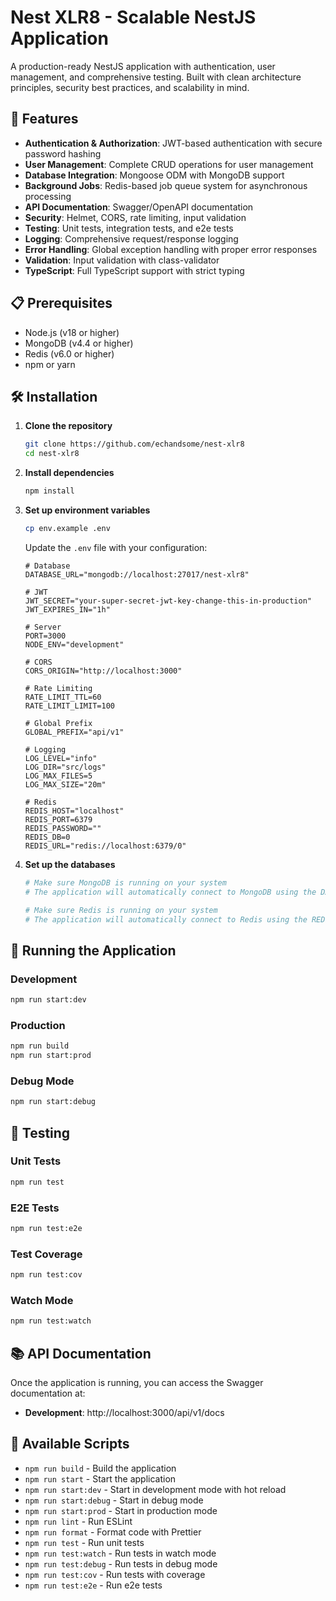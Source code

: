 # Nest XLR8 - Scalable NestJS Application

A production-ready NestJS application with authentication, user management, and comprehensive testing. Built with clean architecture principles, security best practices, and scalability in mind.

## 🚀 Features

- **Authentication & Authorization**: JWT-based authentication with secure password hashing
- **User Management**: Complete CRUD operations for user management
- **Database Integration**: Mongoose ODM with MongoDB support
- **Background Jobs**: Redis-based job queue system for asynchronous processing
- **API Documentation**: Swagger/OpenAPI documentation
- **Security**: Helmet, CORS, rate limiting, input validation
- **Testing**: Unit tests, integration tests, and e2e tests
- **Logging**: Comprehensive request/response logging
- **Error Handling**: Global exception handling with proper error responses
- **Validation**: Input validation with class-validator
- **TypeScript**: Full TypeScript support with strict typing

## 📋 Prerequisites

- Node.js (v18 or higher)
- MongoDB (v4.4 or higher)
- Redis (v6.0 or higher)
- npm or yarn

## 🛠️ Installation

1. **Clone the repository**
   ```bash
   git clone https://github.com/echandsome/nest-xlr8
   cd nest-xlr8
   ```

2. **Install dependencies**
   ```bash
   npm install
   ```

3. **Set up environment variables**
   ```bash
   cp env.example .env
   ```
   
   Update the `.env` file with your configuration:
   ```env
   # Database
   DATABASE_URL="mongodb://localhost:27017/nest-xlr8"
   
   # JWT
   JWT_SECRET="your-super-secret-jwt-key-change-this-in-production"
   JWT_EXPIRES_IN="1h"
   
   # Server
   PORT=3000
   NODE_ENV="development"
   
   # CORS
   CORS_ORIGIN="http://localhost:3000"
   
   # Rate Limiting
   RATE_LIMIT_TTL=60
   RATE_LIMIT_LIMIT=100
   
   # Global Prefix
   GLOBAL_PREFIX="api/v1"
   
   # Logging
   LOG_LEVEL="info"
   LOG_DIR="src/logs"
   LOG_MAX_FILES=5
   LOG_MAX_SIZE="20m"
   
   # Redis
   REDIS_HOST="localhost"
   REDIS_PORT=6379
   REDIS_PASSWORD=""
   REDIS_DB=0
   REDIS_URL="redis://localhost:6379/0"
   ```

4. **Set up the databases**
   ```bash
   # Make sure MongoDB is running on your system
   # The application will automatically connect to MongoDB using the DATABASE_URL
   
   # Make sure Redis is running on your system
   # The application will automatically connect to Redis using the REDIS_URL
   ```

## 🚀 Running the Application

### Development
```bash
npm run start:dev
```

### Production
```bash
npm run build
npm run start:prod
```

### Debug Mode
```bash
npm run start:debug
```

## 🧪 Testing

### Unit Tests
```bash
npm run test
```

### E2E Tests
```bash
npm run test:e2e
```

### Test Coverage
```bash
npm run test:cov
```

### Watch Mode
```bash
npm run test:watch
```

## 📚 API Documentation

Once the application is running, you can access the Swagger documentation at:
- **Development**: http://localhost:3000/api/v1/docs

## 🔧 Available Scripts

- `npm run build` - Build the application
- `npm run start` - Start the application
- `npm run start:dev` - Start in development mode with hot reload
- `npm run start:debug` - Start in debug mode
- `npm run start:prod` - Start in production mode
- `npm run lint` - Run ESLint
- `npm run format` - Format code with Prettier
- `npm run test` - Run unit tests
- `npm run test:watch` - Run tests in watch mode
- `npm run test:debug` - Run tests in debug mode
- `npm run test:cov` - Run tests with coverage
- `npm run test:e2e` - Run e2e tests

